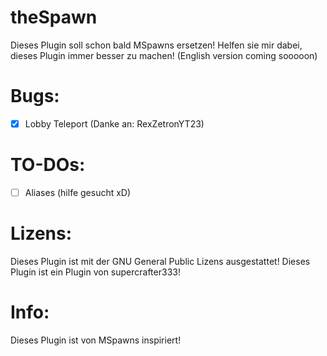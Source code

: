# theSpawn
Dieses Plugin soll schon bald MSpawns ersetzen! Helfen sie mir dabei, dieses Plugin immer besser zu machen! (English version coming sooooon)

# Bugs:
- [X] Lobby Teleport (Danke an: RexZetronYT23)

# TO-DOs:
- [ ] Aliases (hilfe gesucht xD)

# Lizens:
Dieses Plugin ist mit der GNU General Public Lizens ausgestattet!
Dieses Plugin ist ein Plugin von supercrafter333!

# Info:
Dieses Plugin ist von MSpawns inspiriert!
